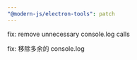 ```yaml
---
"@modern-js/electron-tools": patch
---
```


fix: remove unnecessary console.log calls

fix: 移除多余的 console.log
